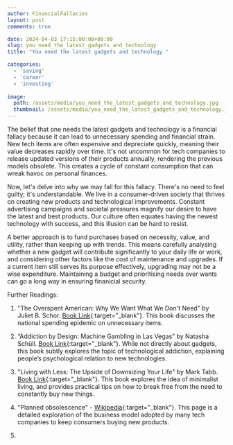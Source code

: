 ```yaml
---
author: FinancialFallacies
layout: post
comments: true

date: 2024-04-03 17:15:00:00+00:00  
slug: you_need_the_latest_gadgets_and_technology
title: "You need the latest gadgets and technology."

categories:
  - 'saving'
  - 'career'
  - 'investing'
  
image:
  path: /assets/media/you_need_the_latest_gadgets_and_technology.jpg
  thumbnail: /assets/media/you_need_the_latest_gadgets_and_technology.jpg
---
```


The belief that one needs the latest gadgets and technology is a financial fallacy because it can lead to unnecessary spending and financial strain. New tech items are often expensive and depreciate quickly, meaning their value decreases rapidly over time. It's not uncommon for tech companies to release updated versions of their products annually, rendering the previous models obsolete. This creates a cycle of constant consumption that can wreak havoc on personal finances. 

Now, let's delve into why we may fall for this fallacy. There's no need to feel guilty; it's understandable. We live in a consumer-driven society that thrives on creating new products and technological improvements. Constant advertising campaigns and societal pressures magnify our desire to have the latest and best products. Our culture often equates having the newest technology with success, and this illusion can be hard to resist.

A better approach is to fund purchases based on necessity, value, and utility, rather than keeping up with trends. This means carefully analysing whether a new gadget will contribute significantly to your daily life or work, and considering other factors like the cost of maintenance and upgrades. If a current item still serves its purpose effectively, upgrading may not be a wise expenditure. Maintaining a budget and prioritising needs over wants can go a long way in ensuring finanicial security.

Further Readings: 

1. "The Overspent American: Why We Want What We Don't Need" by Juliet B. Schor. [Book Link](https://www.amazon.com/Overspent-American-Want-What-Dont/dp/0060977582/ref=nosim?tag=financialfall-20){:target="_blank"}. This book discusses the national spending epidemic on unnecessary items.
   
2. “Addiction by Design: Machine Gambling in Las Vegas” by Natasha Schüll. [Book Link](https://www.amazon.com/Addiction-Design-Machine-Gambling-Vegas/dp/0691160880/ref=nosim?tag=financialfall-20){:target="_blank"}. While not directly about gadgets, this book subtly explores the topic of technological addiction, explaining people’s psychological relation to new technologies.

3. "Living with Less: The Upside of Downsizing Your Life" by Mark Tabb. [Book Link](https://www.amazon.com/Mark-Tabb/e/B002KLDTNC/ref=nosim?tag=financialfall-20){:target="_blank"}. This book explores the idea of minimalist living, and provides practical tips on how to break free from the need to constantly buy new things. 

4. "Planned obsolescence" - [Wikipedia](https://en.wikipedia.org/wiki/Planned_obsolescence){:target="_blank"}. This page is a detailed exploration of the business model adopted by many tech companies to keep consumers buying new products.

5. 
